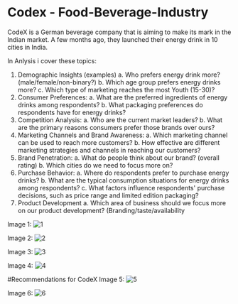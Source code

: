 # Codex - Food-Beverage-Industry

CodeX is a German beverage company that is aiming to make its mark in the Indian market. A few months ago, they launched their energy drink in 10 cities in India.

In Anlysis i cover these topics:
1. Demographic Insights (examples)
   a. Who prefers energy drink more? (male/female/non-binary?)
   b. Which age group prefers energy drinks more?
   c. Which type of marketing reaches the most Youth (15-30)?
2. Consumer Preferences:
   a. What are the preferred ingredients of energy drinks among respondents?
   b. What packaging preferences do respondents have for energy drinks?
3. Competition Analysis:
   a. Who are the current market leaders?
   b. What are the primary reasons consumers prefer those brands over ours?
4. Marketing Channels and Brand Awareness:
   a. Which marketing channel can be used to reach more customers?
   b. How effective are different marketing strategies and channels in reaching our customers?
5. Brand Penetration:
   a. What do people think about our brand? (overall rating)
   b. Which cities do we need to focus more on?
6. Purchase Behavior:
   a. Where do respondents prefer to purchase energy drinks?
   b. What are the typical consumption situations for energy drinks among respondents?
   c. What factors influence respondents' purchase decisions, such as price range and 
limited edition packaging?
7. Product Development
   a. Which area of business should we focus more on our product development? 
      (Branding/taste/availability
   
Image 1:
![1](https://github.com/manjeetkumawat/AtliQ_Hospitality_Analysis_PowerBI/assets/131505771/bca214bc-21cb-4716-9e16-fd414b726ccf)

Image 2:
![2](https://github.com/manjeetkumawat/AtliQ_Hospitality_Analysis_PowerBI/assets/131505771/2b26a7b5-e1cd-46cd-bd08-d9368e47cfd1)

Image 3:
![3](https://github.com/manjeetkumawat/AtliQ_Hospitality_Analysis_PowerBI/assets/131505771/2da6a1d9-d77e-4554-8580-803d79d4d8f7)

Image 4:
![4](https://github.com/manjeetkumawat/AtliQ_Hospitality_Analysis_PowerBI/assets/131505771/e67b1be4-ac2b-49ec-a1ec-acd6c650e6f3)

#Recommendations for CodeX
Image 5:
![5](https://github.com/manjeetkumawat/Food-Beverage-Industry/assets/131505771/1d28b8bd-7e12-443e-a156-c34d073903ba)

Image 6: 
![6](https://github.com/manjeetkumawat/Food-Beverage-Industry/assets/131505771/2abed682-9933-4a35-bbea-75cff10a671d)
